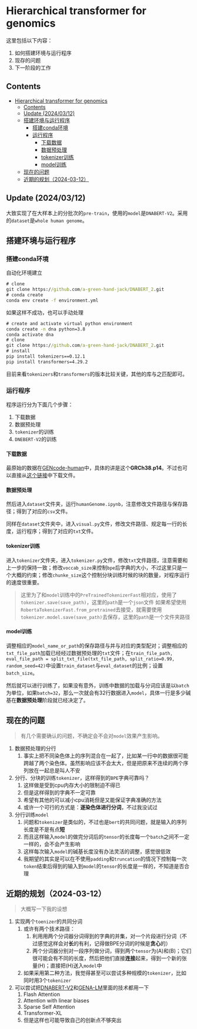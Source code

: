 # Hierarchical transformer for genomics

这里包括以下内容： 

1. 如何搭建环境与运行程序
2. 现存的问题
3. 下一阶段的工作




## Contents

<!-- TOC -->

- [Hierarchical transformer for genomics](#hierarchical-transformer-for-genomics)
  - [Contents](#contents)
  - [Update (2024/03/12)](#update-20240312)
  - [搭建环境与运行程序](#搭建环境与运行程序)
    - [搭建conda环境](#搭建conda环境)
    - [运行程序](#运行程序)
      - [下载数据](#下载数据)
      - [数据预处理](#数据预处理)
      - [tokenizer训练](#tokenizer训练)
      - [model训练](#model训练)
  - [现在的问题](#现在的问题)
  - [近期的规划（2024-03-12）](#近期的规划2024-03-12)

<!-- /TOC -->


## Update (2024/03/12)

大致实现了在大样本上的分批次的`pre-train`，使用的`model`是`DNABERT-V2`。采用的`dataset`是`whole human genome`。



## 搭建环境与运行程序

### 搭建conda环境

自动化环境建立

```cmd
# clone 
git clone https://github.com/a-green-hand-jack/DNABERT_2.git
# conda create
conda env create -f environment.yml
```

如果这样不成功，也可以手动处理

```cmd
# create and activate virtual python environment
conda create -n dna python=3.8
conda activate dna
# clone 
git clone https://github.com/a-green-hand-jack/DNABERT_2.git
# install
pip install tokenizers==0.12.1
pip install transformers=4.29.2
```

目前来看`tokenizers`和`transformers`的版本比较关键，其他的库与之匹配即可。

### 运行程序

程序运行分为下面几个步骤：

1. 下载数据
2. 数据预处理
3. `tokenizer`的训练
4. `DNEBERT-V2`的训练

#### 下载数据

最原始的数据在[GENcode-human](https://www.gencodegenes.org/human/)中，具体的讲是这个**GRCh38.p14**。不过也可以直接从[这个链接](https://ftp.ebi.ac.uk/pub/databases/gencode/Gencode_human/release_45/GRCh38.p14.genome.fa.gz)中下载文件。

#### 数据预处理

然后进入`dataset`文件夹，运行`humanGenome.ipynb`，注意修改文件路径与保存路径；得到了对应的`csv`文件。

同样在`dataset`文件夹中，进入`visual.py`文件，修改文件路径、规定每一行的长度，运行程序；得到了对应的`txt`文件。

#### tokenizer训练

进入`tokenizer`文件夹，进入`tokenizer.py`文件，修改`txt`文件路径，注意需要和上一步的保持一致；修改`voccab_size`来控制`bpe`后字典的大小，不过这里只是一个大概的约束；修改`chunke_size`这个控制分块训练时候的块的数量，对程序运行的速度很重要。

> 这里为了和`model`训练中的`PreTrainedTokenizerFast`相对应，使用了`tokenizer.save(save_path)`，这里的`path`是一个`json`文件
> 如果希望使用`RobertaTokenizerFast.from_pretrained`去接受，就需要使用`tokenizer.model.save(save_path)`去保存，这里的`path`是一个文件夹路径

#### model训练

调整相应的`model_name_or_path`的保存路径与并与对应的类型配对；调整相应的`txt_file_path`加载已经经过数据预处理的`txt`文件；在`train_file_path, eval_file_path = split_txt_file(txt_file_path, split_ratio=0.99, random_seed=42)`中设置`train_dataset`与`eval_dataset`的比例；设置`batch_size`。

然后就可以进行训练了，如果没有意外，训练中数据的加载与分词应该是以`batch`为单位，如果`batch=32`，那么一次就会有32行数据进入`model`，具体一行是多少碱基在**数据预处理**阶段就已经决定了。

## 现在的问题

> 有几个需要确认的问题，不确定会不会对`model`效果产生影响。


1. 数据预处理的分行
   1. 事实上把不同染色体上的序列混合在一起了，比如某一行中的数据很可能跨越了两个染色体。虽然影响应该不会太大，但是把原来不连续的两个序列放在一起总是叫人不安
2. 分行、分块的训练`tokenizer`，这样得到的`BPE`字典可靠吗？
   1. 这样做是受到cpu内存大小的限制迫不得已
   2. 但是这样得到的字典不一定可靠
   3. 希望有其他的可以减小cpu消耗但是又能保证字典准确的方法
   4. 或许一个可行的方式是：**逐染色体进行分词**，不过我没试过
3. 分行训练`model`
   1. 问题和`tokenizer`是类似的，不过也是`bert`的共同问题，就是输入的序列长度是不是有点**短**
   2. 而且这样输入`model`的做完分词后的`tensor`的长度每一个`batch`之间不一定一样的，会不会产生影响
   3. 这样每次输入`model`的碱基长度没有办法灵活的调整，感觉很低效
   4. 我期望的其实是可以在不使用`padding`和`truncation`的情况下控制每一次`token`结束后得到的输入到`model`的`tensor`的长度是一样的，不知道是否合理


## 近期的规划（2024-03-12）

> 大概写一下我的设想

1. 实现两个`toenizer`的共同分词
   1. 或许有两个技术路径：
      1. 利用用两个分词器分词得到的字典的并集，对一个片段进行分词（不过感觉这样会对**长**的有利，记得做BPE分词的时候是**贪心**的）
      2. 两个分词器分别对一段序列做分词，得到两个`tensor`为\(A\)和\(B\)；它们很可能会有不同的长度，然后把他们直接**连接**起来，得到一个新的张量\(H\)；直接把\(H\)送入`model`中
   2. 如果采用第二种方法，我觉得甚至可以尝试多种规模的`tokenizer`，比如同时用3个`tokenizer`
2. 可以尝试把[DNABERT-V2](https://arxiv.org/abs/2306.15006)和[GENA-LM](https://www.biorxiv.org/content/10.1101/2023.06.12.544594v2)里面的技术都用一下
   1. Flash Attention
   2. Attention with linear biases
   3. Sparse Self Attention
   4. Transformer-XL
   5. 但是这样也可能导致自己的创新点不够突出





